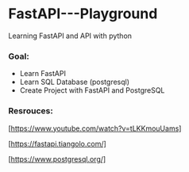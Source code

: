 # FastAPI---Playground

Learning FastAPI and API with python

 ### Goal: 
 * Learn FastAPI
 * Learn SQL Database (postgresql)
 * Create Project with FastAPI and PostgreSQL

### Resrouces:

[https://www.youtube.com/watch?v=tLKKmouUams]

[https://fastapi.tiangolo.com/]

[https://www.postgresql.org/]
